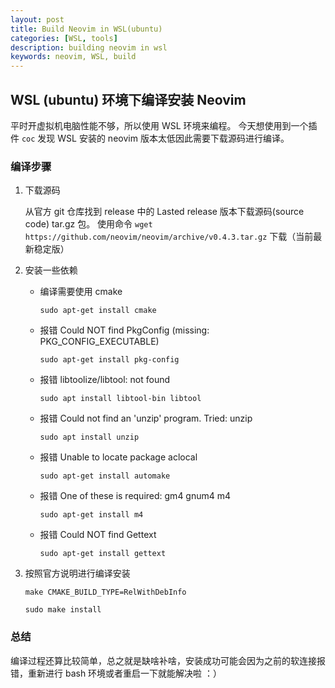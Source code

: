 ```yaml
---
layout: post
title: Build Neovim in WSL(ubuntu)
categories: [WSL, tools]
description: building neovim in wsl
keywords: neovim, WSL, build
---
```


## WSL (ubuntu) 环境下编译安装 Neovim

平时开虚拟机电脑性能不够，所以使用 WSL 环境来编程。 今天想使用到一个插件 `coc` 发现 WSL 安装的 neovim 版本太低因此需要下载源码进行编译。

### 编译步骤

1. 下载源码

   从官方 git 仓库找到 release 中的 Lasted release 版本下载源码(source code) tar.gz 包。
   使用命令 `wget https://github.com/neovim/neovim/archive/v0.4.3.tar.gz` 下载（当前最新稳定版）

2. 安装一些依赖

    - 编译需要使用 cmake
        
        `sudo apt-get install cmake`

    -  报错 Could NOT find PkgConfig (missing: PKG_CONFIG_EXECUTABLE)

        `sudo apt-get install pkg-config`
    
    - 报错 libtoolize/libtool: not found
    
        `sudo apt install libtool-bin libtool`

    - 报错 Could not find an 'unzip' program. Tried: unzip

        `sudo apt install unzip`

    - 报错 Unable to locate package aclocal
        
        `sudo apt-get install automake`

    - 报错  One of these is required:  gm4 gnum4 m4
        
        `sudo apt-get install m4`

    - 报错 Could NOT find Gettext
    
        `sudo apt-get install gettext`

3. 按照官方说明进行编译安装

    `make CMAKE_BUILD_TYPE=RelWithDebInfo`

    `sudo make install`

### 总结
    
编译过程还算比较简单，总之就是缺啥补啥，安装成功可能会因为之前的软连接报错，重新进行 bash 环境或者重启一下就能解决啦 ：）
